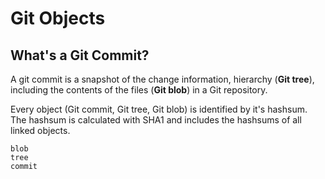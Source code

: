 # Git Objects

## What's a Git Commit?

A git commit is a snapshot of the change information, hierarchy (**Git tree**),
including the contents of the files (**Git blob**) in a Git repository.

Every object (Git commit, Git tree, Git blob) is identified by it's hashsum.
The hashsum is calculated with SHA1 and includes the hashsums of all linked
objects.


```{toctree}
blob
tree
commit
```
